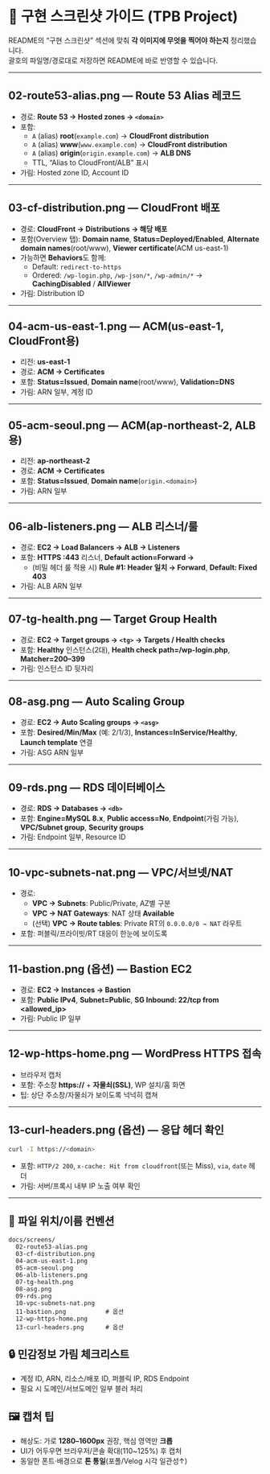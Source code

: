 # 📸 구현 스크린샷 가이드 (TPB Project)

README의 “구현 스크린샷” 섹션에 맞춰 **각 이미지에 무엇을 찍어야 하는지** 정리했습니다.  
괄호의 파일명/경로대로 저장하면 README에 바로 반영할 수 있습니다.

---

## 02-route53-alias.png — Route 53 Alias 레코드
- 경로: **Route 53 → Hosted zones → `<domain>`**
- 포함:
  - `A` (alias) **root**(`example.com`) → **CloudFront distribution**
  - `A` (alias) **www**(`www.example.com`) → **CloudFront distribution**
  - `A` (alias) **origin**(`origin.example.com`) → **ALB DNS**
  - TTL, “Alias to CloudFront/ALB” 표시
- 가림: Hosted zone ID, Account ID

---

## 03-cf-distribution.png — CloudFront 배포
- 경로: **CloudFront → Distributions → 해당 배포**
- 포함(Overview 탭): **Domain name**, **Status=Deployed/Enabled**, **Alternate domain names**(root/www), **Viewer certificate**(ACM us-east-1)
- 가능하면 **Behaviors**도 함께:
  - Default: `redirect-to-https`
  - Ordered: `/wp-login.php`, `/wp-json/*`, `/wp-admin/*` → **CachingDisabled** / **AllViewer**
- 가림: Distribution ID

---

## 04-acm-us-east-1.png — ACM(us-east-1, CloudFront용)
- 리전: **us-east-1**
- 경로: **ACM → Certificates**
- 포함: **Status=Issued**, **Domain name**(root/www), **Validation=DNS**
- 가림: ARN 일부, 계정 ID

---

## 05-acm-seoul.png — ACM(ap-northeast-2, ALB용)
- 리전: **ap-northeast-2**
- 경로: **ACM → Certificates**
- 포함: **Status=Issued**, **Domain name**(`origin.<domain>`)
- 가림: ARN 일부

---

## 06-alb-listeners.png — ALB 리스너/룰
- 경로: **EC2 → Load Balancers → ALB → Listeners**
- 포함: **HTTPS :443** 리스너, **Default action=Forward → <Target Group>**
  - (비밀 헤더 룰 적용 시) **Rule #1: Header 일치 → Forward**, **Default: Fixed 403**
- 가림: ALB ARN 일부

---

## 07-tg-health.png — Target Group Health
- 경로: **EC2 → Target groups → `<tg>` → Targets / Health checks**
- 포함: **Healthy** 인스턴스(2대), **Health check path=/wp-login.php**, **Matcher=200–399**
- 가림: 인스턴스 ID 뒷자리

---

## 08-asg.png — Auto Scaling Group
- 경로: **EC2 → Auto Scaling groups → `<asg>`**
- 포함: **Desired/Min/Max** (예: 2/1/3), **Instances=InService/Healthy**, **Launch template** 연결
- 가림: ASG ARN 일부

---

## 09-rds.png — RDS 데이터베이스
- 경로: **RDS → Databases → `<db>`**
- 포함: **Engine=MySQL 8.x**, **Public access=No**, **Endpoint**(가림 가능), **VPC/Subnet group**, **Security groups**
- 가림: Endpoint 일부, Resource ID

---

## 10-vpc-subnets-nat.png — VPC/서브넷/NAT
- 경로:
  - **VPC → Subnets**: Public/Private, AZ별 구분
  - **VPC → NAT Gateways**: NAT 상태 **Available**
  - (선택) **VPC → Route tables**: Private RT의 `0.0.0.0/0 → NAT` 라우트
- 포함: 퍼블릭/프라이빗/RT 대응이 한눈에 보이도록

---

## 11-bastion.png (옵션) — Bastion EC2
- 경로: **EC2 → Instances → Bastion**
- 포함: **Public IPv4**, **Subnet=Public**, **SG Inbound: 22/tcp from <allowed_ip>**
- 가림: Public IP 일부

---

## 12-wp-https-home.png — WordPress HTTPS 접속
- 브라우저 캡처
- 포함: 주소창 **https://<domain>** + **자물쇠(SSL)**, WP 설치/홈 화면
- 팁: 상단 주소창/자물쇠가 보이도록 넉넉히 캡쳐

---

## 13-curl-headers.png (옵션) — 응답 헤더 확인
```bash
curl -I https://<domain>
```
- 포함: `HTTP/2 200`, `x-cache: Hit from cloudfront`(또는 Miss), `via`, `date` 헤더
- 가림: 서버/프록시 내부 IP 노출 여부 확인

---

## 📁 파일 위치/이름 컨벤션
```
docs/screens/
  02-route53-alias.png
  03-cf-distribution.png
  04-acm-us-east-1.png
  05-acm-seoul.png
  06-alb-listeners.png
  07-tg-health.png
  08-asg.png
  09-rds.png
  10-vpc-subnets-nat.png
  11-bastion.png           # 옵션
  12-wp-https-home.png
  13-curl-headers.png      # 옵션
```

## 🔒 민감정보 가림 체크리스트
- 계정 ID, ARN, 리소스/배포 ID, 퍼블릭 IP, RDS Endpoint
- 필요 시 도메인/서브도메인 일부 블러 처리

## 🖼 캡처 팁
- 해상도: 가로 **1280–1600px** 권장, 핵심 영역만 **크롭**
- UI가 어두우면 브라우저/콘솔 확대(110~125%) 후 캡처
- 동일한 폰트·배경으로 **톤 통일**(포폴/Velog 시각 일관성↑)
